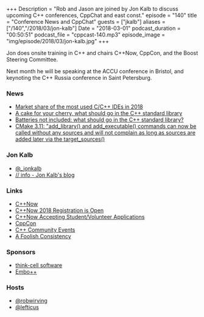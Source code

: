 +++
Description = "Rob and Jason are joined by Jon Kalb to discuss upcoming C++ conferences, CppChat and east const."
episode = "140"
title = "Conference News and CppChat"
guests = ["jkalb"]
aliases = ["/140","/2018/03/jon-kalb"]
Date = "2018-03-01"
podcast_duration = "00:50:51"
podcast_file = "cppcast-140.mp3"
episode_image = "img/episode/2018/03/jon-kalb.jpg"
+++

Jon does onsite training in C++ and chairs C++Now, CppCon, and the Boost Steering Committee.

Next month he will be speaking at the ACCU conference in Bristol, and keynoting the C++ Russia conference in Saint Petersburg.

### News ###

 - [Market share of the most used C/C++ IDEs in 2018](http://blog.davidecoppola.com/2018/02/market-share-most-used-c-cpp-ides-in-2018-statistics-estimates/)
 - [A cake for your cherry, what should go in the C++ standard library](https://hackernoon.com/a-cake-for-your-cherry-what-should-go-in-the-c-standard-library-804fcecccef8)
 - [Batteries not included: what should go in the C++ standard library?](https://hatcat.com/?p=16)
 - [CMake 3.11: "add_library() and add_executable() commands can now be called without any sources and will not complain as long as sources are added later via the target_sources()](https://www.reddit.com/r/cpp/comments/7zoz2v/cmake_311_add_library_and_add_executable_commands/)
 
### Jon Kalb ###

 - [@_jonkalb](https://twitter.com/_jonkalb)
 - [// info - Jon Kalb's blog](http://www.slashslash.info/)

### Links ###

 - [C++Now](http://cppnow.org/)
 - [C++Now 2018 Registration is Open](http://cppnow.org/announcements/2018/02/2018-registration-is-open/)
 - [C++Now Accepting Student/Volunteer Applications](http://cppnow.org/announcements/2018/02/2018-call-for-student-volunteers/)
 - [CppCon](https://cppcon.org/)
 - [C++ Community Events](https://bit.ly/CppCommunityCalendar)
 - [A Foolish Consistency](http://www.slashslash.info/2018/02/a-foolish-consistency/)

### Sponsors ###

- [think-cell software](http://www.think-cell.com/cppcast)
- [Embo++](https://embo.io)

### Hosts ###

- [@robwirving](https://twitter.com/robwirving)
- [@lefticus](https://twitter.com/lefticus)

